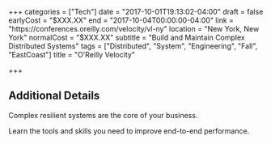 +++
categories = ["Tech"]
date = "2017-10-01T19:13:02-04:00"
draft = false
earlyCost = "$XXX.XX"
end = "2017-10-04T00:00:00-04:00"
link = "https://conferences.oreilly.com/velocity/vl-ny"
location = "New York, New York"
normalCost = "$XXX.XX"
subtitle = "Build and Maintain Complex Distributed Systems"
tags = ["Distributed", "System", "Engineering", "Fall", "EastCoast"]
title = "O'Reilly Velocity"

+++
<!--more-->

## Additional Details

Complex resilient systems are the core of your business.

Learn the tools and skills you need to improve end-to-end performance.